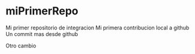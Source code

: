 # miPrimerRepo
Mi primer repositorio de integracion
Mi primera contribucion local a github
Un commit mas desde github

Otro cambio
